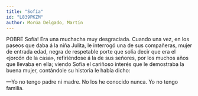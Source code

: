 ```yaml
---
title: "Sofía"
id: "L839PKZM"
author: Morúa Delgado, Martín
---
```

<div data-schema-version="8"><p>POBRE Sofía! Era una muchacha muy desgraciada. Cuando una vez, en los paseos que daba á la niña Julita, le interrogó una de sus compañeras, mujer de entrada edad, negra de respetable porte que solía decir que era el «jorcón de la casa», refiriéndose á la de sus señores, por los muchos años que llevaba en ella; viendo Sofía el cariñoso interés que le demostraba la buena mujer, contándole su historia le había dicho:</p> <p> </p> <p>—Yo no tengo padre ni madre. No los he conocido nunca. Yo no tengo familia.</p> </div>